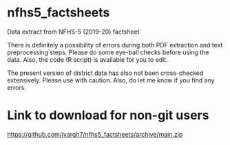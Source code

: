 # nfhs5_factsheets
Data extract from NFHS-5 (2019-20) factsheet

There is definitely a possibility of errors during both PDF extraction and text preprocessing steps. Please do some eye-ball checks before using the data. Also, the code (R script) is available for you to edit.

The present version of district data has also not been cross-checked extensively. Please use with caution. Also, do let me know if you find any errors.

# Link to download for non-git users
https://github.com/jvargh7/nfhs5_factsheets/archive/main.zip

